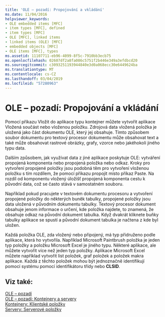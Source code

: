 ```yaml
---
title: 'OLE – pozadí: Propojování a vkládání'
ms.date: 11/04/2016
helpviewer_keywords:
- OLE embedded items [MFC]
- item types [MFC], defined
- item types [MFC]
- OLE [MFC], linked items
- linked items (OLE) [MFC]
- embedded objects [MFC]
- OLE items [MFC], types
ms.assetid: 11107711-eb96-4099-8f5c-7910bb3ecb75
ms.openlocfilehash: 02607df2a8fa086c5751f2b446e349a3efdbcd20
ms.sourcegitcommit: c3093251193944840e3d0a068ecc30e6449624ba
ms.translationtype: MT
ms.contentlocale: cs-CZ
ms.lasthandoff: 03/04/2019
ms.locfileid: "57280963"
---
```

# <a name="ole-background-linking-and-embedding"></a>OLE – pozadí: Propojování a vkládání

Pomocí příkazu Vložit do aplikace typu kontejner můžete vytvořit aplikace Vložená součást nebo vloženou položku. Zdrojová data vložená položka je uložená jako část dokumentu OLE, který jej obsahuje. Tímto způsobem soubor dokumentu pro textový procesor dokumentu může obsahovat text a také může obsahovat rastrové obrázky, grafy, vzorce nebo jakéhokoli jiného typu data.

Dalším způsobem, jak využívat data z jiné aplikace poskytuje OLE: vytváření propojená komponenta nebo propojená položka nebo odkaz. Kroky pro vytvoření propojené položky jsou podobná těm pro vytvoření vloženou položku s tím rozdílem, že pomocí příkazu propojit místo příkaz Paste. Na rozdíl od komponentu vložený úložišť propojená komponenta cestu k původní data, což se často stává v samostatném souboru.

Například pokud pracujete v textovém dokumentu procesoru a vytvoření propojené položky do některých buněk tabulky, propojené položky jsou data uložená v původním dokumentu tabulky. Textový procesor dokument obsahuje jenom informace o určení, kde položka najdete, to znamená, že obsahuje odkaz na původní dokument tabulka. Když dvakrát kliknete buňky tabulky aplikace se spustí a původní dokument tabulka je načtena z kde byl uložen.

Každá položka OLE, zda vložený nebo připojený, má typ přidruženo podle aplikace, která ho vytvořila. Například Microsoft Paintbrush položka je jeden typ položky a položku Microsoft Excel je jiného typu. Některé aplikace, ale můžete vytvořit více než jeden typ položky. Aplikace Microsoft Excel můžete například vytvořit list položek, graf položek a položek makra aplikace. Každá z těchto položek mohou být jednoznačně identifikují pomocí systému pomocí identifikátoru třídy nebo **CLSID**.

## <a name="see-also"></a>Viz také:

[OLE – pozadí](../mfc/ole-background.md)<br/>
[OLE – pozadí: Kontejnery a servery](../mfc/ole-background-containers-and-servers.md)<br/>
[Kontejnery: Klientské položky](../mfc/containers-client-items.md)<br/>
[Servery: Serverové položky](../mfc/servers-server-items.md)
